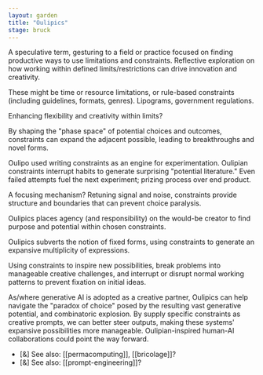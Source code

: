 ```yaml
---  
layout: garden
title: "Oulipics"
stage: bruck
---
```


A speculative term, gesturing to a field or practice focused on finding productive ways to use limitations and constraints. Reflective exploration on how working within defined limits/restrictions can drive innovation and creativity.

These might be time or resource limitations, or rule-based constraints (including guidelines, formats, genres). Lipograms, government regulations.

Enhancing flexibility and creativity within limits?

By shaping the "phase space" of potential choices and outcomes, constraints can expand the adjacent possible, leading to breakthroughs and novel forms.

Oulipo used writing constraints as an engine for experimentation. Oulipian constraints interrupt habits to generate surprising "potential literature." Even failed attempts fuel the next experiment; prizing process over end product.

A focusing mechanism? Retuning signal and noise, constraints provide structure and boundaries that can prevent choice paralysis.

Oulipics places agency (and responsibility) on the would-be creator to find purpose and potential within chosen constraints.

Oulipics subverts the notion of fixed forms, using constraints to generate an expansive multiplicity of expressions.

Using constraints to inspire new possibilities, break problems into manageable creative challenges, and interrupt or disrupt normal working patterns to prevent fixation on initial ideas.

As/where generative AI is adopted as a creative partner, Oulipics can help navigate the "paradox of choice" posed by the resulting vast generative potential, and combinatoric explosion. By supply specific constraints as creative prompts, we can better steer outputs, making these systems' expansive possibilities more manageable. Oulipian-inspired human-AI collaborations could point the way forward.

- [&] See also: [[permacomputing]], [[bricolage]]?
- [&] See also: [[prompt-engineering]]?